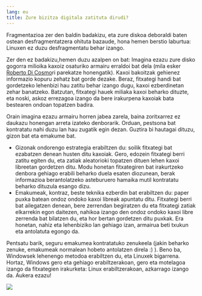 ```yaml
---
lang: eu
title: Zure bizitza digitala zatituta dirudi?
---
```


Fragmentazioa zer den baldin badakizu, eta zure diskoa deboraldi baten ostean desfragmentatzera ohituta bazaude, hona hemen berstio laburtua: Linuxen ez duzu desfragmentatu behar izango.

Zer den ez badakizu,hemen duzu azalpen on bat: Imagina ezazu zure disko gogorra milioika kaxoiz osaturiko armairu erraldoi bat dela (mila esker <a href="http://www.pps.jussieu.fr/~dicosmo/">Roberto Di Cosmo</a>ri parekatze honengatik). Kaxoi bakoitzak gehienez informazio kopuru zehatz bat gorde dezake. Beraz, fitxategi handi bat gordetzeko lehenbizi hau zatitu behar izango dugu, kaxoi ezberdinetan zehar banatzeko. Batzutan, fitxategi hauek miliaka kaxoi beharko dituzte, eta noski, askoz errezagoa izango da bere irakurpena kaxoiak bata bestearen ondoan topatzen badira.
 
Orain imagina ezazu armairu horren jabea zarela, baina zoritxarrez ez daukazu honengan arreta izateko denborarik. Orduan, pestsona bat kontratatu nahi duzu lan hau zugatik egin dezan. Guztira bi hautagai dituzu, gizon bat eta emakume bat.

<ul>

<li>Gizonak ondorengo estrategia erabiltzen du: soilik fitxategi bat ezabatzen denean husten ditu kaxoiak. Gero, edozein fitxategi berri zatitu egiten du, eta zatiak aleatorioki topatzen dituen lehen kaxoi libreetan gordetzen ditu. Modu honetan fitxategiren bat irakurtzeko denbora gehiago erabili beharko duela esaten diozunean, berak informazioa berantolatzeko asteburuero hamaika mutil kontratatu beharko dituzula esango dizu.</li>

<li>Emakumeak, kontraz, beste teknika ezberdin bat erabiltzen du: paper puxka batean ondoz ondoko kaxoi libreak apuntatu ditu. Fitxategi berri bat ailegatzen denean, bere zerrendan begiratzen du eta fitxategi zatiak elkarrekin egon daitezen, nahikoa izango den ondoz ondoko kaxoi libre zerrenda bat bilatzen du, eta hor bertan gordetzen ditu puxkak. Era honetan, nahiz eta lehenbiziko lan gehiago izan, armairua beti txukun eta antolatuta egongo da.</li>

</ul>

Pentsatu barik, seguru emakumea kontratatuko zenukeela (jakin beharko zenuke, emakumeak normalean hobeto antolatzen direla :) ). Beno ba, Windowsek lehenengo metodoa erabiltzen du, eta Linuxek bigarrena. Hortaz, Windows gero eta gehiago erabiltzerakoan, gero eta motelagoa izango da fitxategien irakurketa: Linux erabiltzerakoan, azkarrago izango da. Aukera ezazu!

<img src="Images/defragment.png" />




